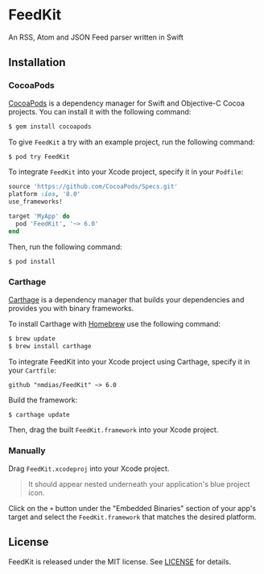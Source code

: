 
# FeedKit

An RSS, Atom and JSON Feed parser written in Swift
## Installation

### CocoaPods

[CocoaPods](http://cocoapods.org) is a dependency manager for Swift and Objective-C Cocoa projects. You can install it with the following command:

```bash
$ gem install cocoapods
```

To give `FeedKit` a try with an example project, run the following command: 

```bash
$ pod try FeedKit
```

To integrate `FeedKit` into your Xcode project, specify it in your `Podfile`:

```ruby
source 'https://github.com/CocoaPods/Specs.git'
platform :ios, '8.0'
use_frameworks!

target 'MyApp' do
  pod 'FeedKit', '~> 6.0'
end
```

Then, run the following command:

```bash
$ pod install
```

### Carthage

[Carthage](https://github.com/Carthage/Carthage) is a dependency manager that builds your dependencies and provides you with binary frameworks.

To install Carthage with [Homebrew](http://brew.sh/) use the following command:

```bash
$ brew update
$ brew install carthage
```
To integrate FeedKit into your Xcode project using Carthage, specify it in your `Cartfile`:

```ogdl
github "nmdias/FeedKit" ~> 6.0
```
Build the framework:

```bash
$ carthage update
```
Then, drag the built `FeedKit.framework` into your Xcode project.

### Manually

Drag `FeedKit.xcodeproj` into your Xcode project.

 > It should appear nested underneath your application's blue project icon.
 
Click on the `+` button under the "Embedded Binaries" section of your app's target and select the `FeedKit.framework` that matches the desired platform.

## License

FeedKit is released under the MIT license. See [LICENSE](https://github.com/nmdias/FeedKit/blob/master/LICENSE) for details.



